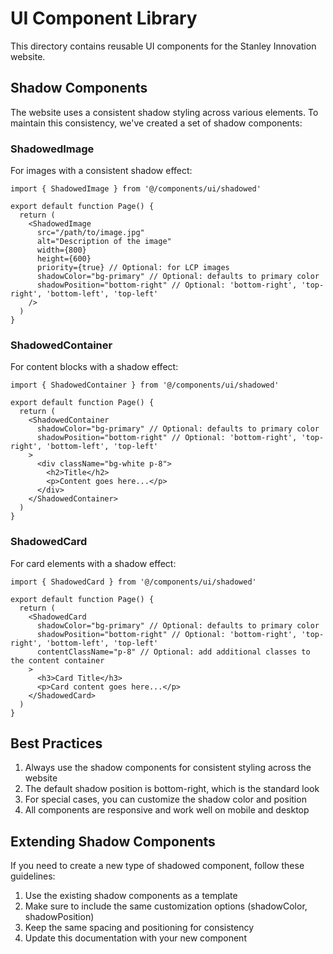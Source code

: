 # UI Component Library

This directory contains reusable UI components for the Stanley Innovation website.

## Shadow Components

The website uses a consistent shadow styling across various elements. To maintain this consistency, we've created a set of shadow components:

### ShadowedImage

For images with a consistent shadow effect:

```tsx
import { ShadowedImage } from '@/components/ui/shadowed'

export default function Page() {
  return (
    <ShadowedImage
      src="/path/to/image.jpg"
      alt="Description of the image"
      width={800}
      height={600}
      priority={true} // Optional: for LCP images
      shadowColor="bg-primary" // Optional: defaults to primary color
      shadowPosition="bottom-right" // Optional: 'bottom-right', 'top-right', 'bottom-left', 'top-left'
    />
  )
}
```

### ShadowedContainer

For content blocks with a shadow effect:

```tsx
import { ShadowedContainer } from '@/components/ui/shadowed'

export default function Page() {
  return (
    <ShadowedContainer
      shadowColor="bg-primary" // Optional: defaults to primary color
      shadowPosition="bottom-right" // Optional: 'bottom-right', 'top-right', 'bottom-left', 'top-left'
    >
      <div className="bg-white p-8">
        <h2>Title</h2>
        <p>Content goes here...</p>
      </div>
    </ShadowedContainer>
  )
}
```

### ShadowedCard

For card elements with a shadow effect:

```tsx
import { ShadowedCard } from '@/components/ui/shadowed'

export default function Page() {
  return (
    <ShadowedCard
      shadowColor="bg-primary" // Optional: defaults to primary color
      shadowPosition="bottom-right" // Optional: 'bottom-right', 'top-right', 'bottom-left', 'top-left'
      contentClassName="p-8" // Optional: add additional classes to the content container
    >
      <h3>Card Title</h3>
      <p>Card content goes here...</p>
    </ShadowedCard>
  )
}
```

## Best Practices

1. Always use the shadow components for consistent styling across the website
2. The default shadow position is bottom-right, which is the standard look
3. For special cases, you can customize the shadow color and position
4. All components are responsive and work well on mobile and desktop

## Extending Shadow Components

If you need to create a new type of shadowed component, follow these guidelines:

1. Use the existing shadow components as a template
2. Make sure to include the same customization options (shadowColor, shadowPosition)
3. Keep the same spacing and positioning for consistency
4. Update this documentation with your new component 